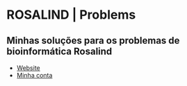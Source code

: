 # ROSALIND | Problems
## Minhas soluções para os problemas de bioinformática Rosalind

- [Website](http://rosalind.info/)
- [Minha conta](https://rosalind.info/users/renan.ferreira/)
